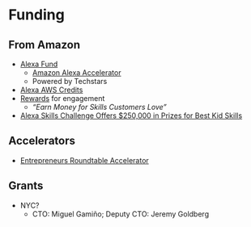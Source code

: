 # Funding

## From Amazon

* [Alexa Fund]( https://developer.amazon.com/alexa-fund )
  - [Amazon Alexa Accelerator](
      https://developer.amazon.com/alexa-fund/alexa-accelerator
    )
  - Powered by Techstars
* [Alexa AWS Credits](
    https://developer.amazon.com/alexa-skills-kit/alexa-aws-credits
  )
* [Rewards](
    https://developer.amazon.com/alexa-skills-kit/rewards
  ) for engagement
  - _“Earn Money for Skills Customers Love”_
* [Alexa Skills Challenge Offers $250,000 in Prizes for Best Kid Skills](
    https://developer.amazon.com/blogs/alexa/post/f9671946-9039-45a4-83a7-ed1e15de682d/alexa-skills-challenge-offers-250-000-in-prizes-for-best-kid-skills
  )

## Accelerators

* [Entrepreneurs Roundtable Accelerator]( https://www.eranyc.com/apply/ )

## Grants

* NYC?
  - CTO: Miguel Gamiño; Deputy CTO: Jeremy Goldberg
